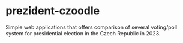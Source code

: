 # prezident-czoodle

Simple web applications that offers comparison of several voting/poll system for presidential election in the Czech Republic in 2023.
